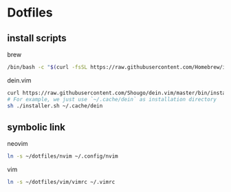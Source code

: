 # Dotfiles

## install scripts
brew
```sh
/bin/bash -c "$(curl -fsSL https://raw.githubusercontent.com/Homebrew/install/HEAD/install.sh)"
```

dein.vim
```sh
curl https://raw.githubusercontent.com/Shougo/dein.vim/master/bin/installer.sh > installer.sh
# For example, we just use `~/.cache/dein` as installation directory
sh ./installer.sh ~/.cache/dein
```

## symbolic link
neovim
```sh
ln -s ~/dotfiles/nvim ~/.config/nvim
```

vim
```sh
ln -s ~/dotfiles/vim/vimrc ~/.vimrc
```

